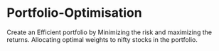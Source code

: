 # Portfolio-Optimisation
Create an Efficient portfolio by Minimizing the risk and maximizing the returns. Allocating optimal weights to nifty stocks in the portfolio.

